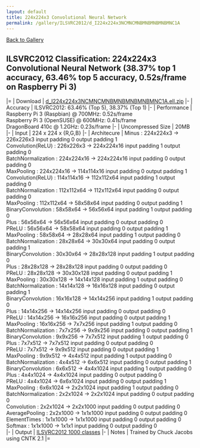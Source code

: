 ```yaml
---
layout: default
title: 224x224x3 Convolutional Neural Network
permalink: /gallery/ILSVRC2012/d_I224x224x3NCMNCMNBMNBMNBMNBMNC1A
---
```


[Back to Gallery](/ELL/gallery)

## ILSVRC2012 Classification: 224x224x3 Convolutional Neural Network (38.37% top 1 accuracy, 63.46% top 5 accuracy, 0.52s/frame on Raspberry Pi 3)

|=
| Download | [d_I224x224x3NCMNCMNBMNBMNBMNBMNC1A.ell.zip](https://github.com/Microsoft/ELL-models/raw/master/models/ILSVRC2012/d_I224x224x3NCMNCMNBMNBMNBMNBMNC1A/d_I224x224x3NCMNCMNBMNBMNBMNBMNC1A.ell.zip)
|-
| Accuracy | ILSVRC2012: 63.46% (Top 5), 38.37% (Top 1) 
|-
| Performance | Raspberry Pi 3 (Raspbian) @ 700MHz: 0.52s/frame<br>Raspberry Pi 3 (OpenSUSE) @ 600MHz: 0.41s/frame<br>DragonBoard 410c @ 1.2GHz: 0.23s/frame
|-
| Uncompressed Size | 20MB
|-
| Input | 224 x 224 x {R,G,B}
|-
| Architecure | Minus :  224x224x3  ->  226x226x3  input padding 0  output padding 1<br>Convolution(ReLU) :  226x226x3  ->  224x224x16  input padding 1  output padding 0<br>BatchNormalization :  224x224x16  ->  224x224x16  input padding 0  output padding 0<br>MaxPooling :  224x224x16  ->  114x114x16  input padding 0  output padding 1<br>Convolution(ReLU) :  114x114x16  ->  112x112x64  input padding 1  output padding 0<br>BatchNormalization :  112x112x64  ->  112x112x64  input padding 0  output padding 0<br>MaxPooling :  112x112x64  ->  58x58x64  input padding 0  output padding 1<br>BinaryConvolution :  58x58x64  ->  56x56x64  input padding 1  output padding 0<br>Plus :  56x56x64  ->  56x56x64  input padding 0  output padding 0<br>PReLU :  56x56x64  ->  58x58x64  input padding 0  output padding 1<br>MaxPooling :  58x58x64  ->  28x28x64  input padding 1  output padding 0<br>BatchNormalization :  28x28x64  ->  30x30x64  input padding 0  output padding 1<br>BinaryConvolution :  30x30x64  ->  28x28x128  input padding 1  output padding 0<br>Plus :  28x28x128  ->  28x28x128  input padding 0  output padding 0<br>PReLU :  28x28x128  ->  30x30x128  input padding 0  output padding 1<br>MaxPooling :  30x30x128  ->  14x14x128  input padding 1  output padding 0<br>BatchNormalization :  14x14x128  ->  16x16x128  input padding 0  output padding 1<br>BinaryConvolution :  16x16x128  ->  14x14x256  input padding 1  output padding 0<br>Plus :  14x14x256  ->  14x14x256  input padding 0  output padding 0<br>PReLU :  14x14x256  ->  16x16x256  input padding 0  output padding 1<br>MaxPooling :  16x16x256  ->  7x7x256  input padding 1  output padding 0<br>BatchNormalization :  7x7x256  ->  9x9x256  input padding 0  output padding 1<br>BinaryConvolution :  9x9x256  ->  7x7x512  input padding 1  output padding 0<br>Plus :  7x7x512  ->  7x7x512  input padding 0  output padding 0<br>PReLU :  7x7x512  ->  9x9x512  input padding 0  output padding 1<br>MaxPooling :  9x9x512  ->  4x4x512  input padding 1  output padding 0<br>BatchNormalization :  4x4x512  ->  6x6x512  input padding 0  output padding 1<br>BinaryConvolution :  6x6x512  ->  4x4x1024  input padding 1  output padding 0<br>Plus :  4x4x1024  ->  4x4x1024  input padding 0  output padding 0<br>PReLU :  4x4x1024  ->  6x6x1024  input padding 0  output padding 1<br>MaxPooling :  6x6x1024  ->  2x2x1024  input padding 1  output padding 0<br>BatchNormalization :  2x2x1024  ->  2x2x1024  input padding 0  output padding 0<br>Convolution :  2x2x1024  ->  2x2x1000  input padding 0  output padding 0<br>AveragePooling :  2x2x1000  ->  1x1x1000  input padding 0  output padding 0<br>ElementTimes :  1x1x1000  ->  1x1x1000  input padding 0  output padding 0<br>Softmax :  1x1x1000  ->  1x1x1  input padding 0  output padding 0<br>
|-
| Output | [ILSVRC2012 1000 classes](https://github.com/Microsoft/ELL-models/raw/master/models/ILSVRC2012/categories.txt)
|-
| Notes | Trained by Chuck Jacobs using CNTK 2.1
|=
